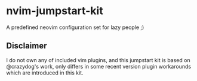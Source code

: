# nvim-jumpstart-kit
A predefined neovim configuration set for lazy people ;)

## Disclaimer
I do not own any of included vim plugins, and this jumpstart kit is based on @crazydog's work, only differs in 
some recent version plugin workarounds which are introduced in this kit.
